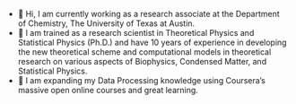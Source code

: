 - 👋 Hi, I am currently working as a research associate at the Department of Chemistry, The University of Texas at Austin.
- 👀 I am trained as a research scientist in Theoretical Physics and Statistical Physics (Ph.D.) 
     and have 10 years of experience in developing the new theoretical scheme and computational 
     models in theoretical research on various aspects of Biophysics, Condensed Matter, and Statistical Physics.
- 🌱 I am expanding my Data Processing knowledge using Coursera’s massive open online courses and great learning.
